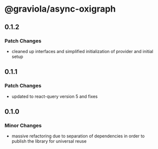 # @graviola/async-oxigraph

## 0.1.2

### Patch Changes

- cleaned up interfaces and simplified initialization of provider and initial setup

## 0.1.1

### Patch Changes

- updated to react-query version 5 and fixes

## 0.1.0

### Minor Changes

- massive refactoring due to separation of dependencies in order to publish the library for universal reuse
